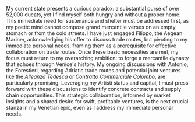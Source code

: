 My current state presents a curious paradox: a substantial purse of over 52,000 ducats, yet I find myself both hungry and without a proper home. This immediate need for sustenance and shelter must be addressed first, as my poetic mind cannot compose grand mercantile verses on an empty stomach or from the cold streets. I have just engaged Filippo, the Aegean Mariner, acknowledging his offer to discuss trade routes, but pivoting to my immediate personal needs, framing them as a prerequisite for effective collaboration on trade routes. Once these basic necessities are met, my focus must return to my overarching ambition: to forge a mercantile dynasty that echoes through Venice's history. My ongoing discussions with Antonio, the Forestieri, regarding Adriatic trade routes and potential joint ventures like the *Alleanza Tedesca* or *Contratto Commerciale Colombo*, are particularly promising. Leveraging my Artisti status and capital, I must press forward with these discussions to identify concrete contracts and supply chain opportunities. This strategic collaboration, informed by market insights and a shared desire for swift, profitable ventures, is the next crucial stanza in my Venetian epic, even as I address my immediate personal needs.
